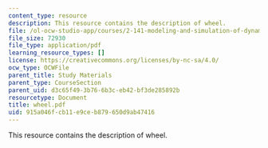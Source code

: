 ```yaml
---
content_type: resource
description: This resource contains the description of wheel.
file: /ol-ocw-studio-app/courses/2-141-modeling-and-simulation-of-dynamic-systems-fall-2006/915a046fcb11e9ceb879650d9ab47416_wheel.pdf
file_size: 72930
file_type: application/pdf
learning_resource_types: []
license: https://creativecommons.org/licenses/by-nc-sa/4.0/
ocw_type: OCWFile
parent_title: Study Materials
parent_type: CourseSection
parent_uid: d3c65f49-3b76-6b3c-eb42-bf3de285892b
resourcetype: Document
title: wheel.pdf
uid: 915a046f-cb11-e9ce-b879-650d9ab47416
---
```

This resource contains the description of wheel.